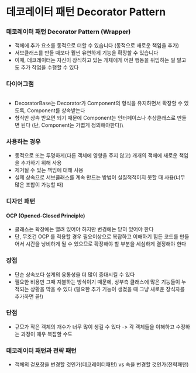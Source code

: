 # 데코레이터 패턴 Decorator Pattern

### 데코레이터 패턴 Decorator Pattern (Wrapper)

* 객체에 추가 요소를 동적으로 더할 수 있습니다 (동적으로 새로운 책임을 추가)
* 서브클래스를 만들 때보다 훨씬 유연하게 기능을 확장할 수 있습니다
* 이때, 데코레이터는 자신이 장식하고 있는 개체에게 어떤 행동을 위임하는 일 말고도 추가 작업을 수행할 수 있다

### 다이어그램

<figure><img src="../.gitbook/assets/© DecoratorBase.png" alt=""><figcaption></figcaption></figure>

* DecoratorBase는 Decorator가 Component의 형식을 유지하면서 확장할 수 있도록, Component를 상속받는다
* 형식만 상속 받으면 되기 때문에 Component는 인터페이스나 추상클래스로 만들면 된다 (단, Component는 가볍게 정의해야한다)\


### 사용하는 경우

* 동적으로 또는 투명하게(다른 객체에 영향을 주지 않고) 개개의 객체에 새로운 책임을 추가하기 위해 사용
* 제거될 수 있는 책임에 대해 사용
* 실제 상속으로 서브클래스를 계속 만드는 방법이 실질적적이지 못할 때 사용(너무 많은 조합이 가능할 때)

### 디자인 패턴

#### OCP (Opened-Closed Principle)

* 클래스는 확장에는 열려 있어야 하지만 변경에는 닫혀 있어야 한다
* 단, 무조건 OCP 를 적용할 경우 필요이상으로 복잡하고 이해하기 힘든 코드를 만들어서 시간을 낭비하게 될 수 있으므로 확장해야 할 부분을 세심하게 결정해야 한다

### 장점

* 단순 상속보다 설계의 융통성을 더 많이 증대시킬 수 있다
* 필요한 비용만 그때 지불하는 방식이기 때문에, 상부측 클래스에 많은 기능들이 누적되는 상황을 막을 수 있다 (필요한 추가 기능이 생겼을 때 그냥 새로운 장식자를 추가하면 끝!)

### 단점

* 규모가 작은 객체의 개수가 너무 많이 생길 수 있다 -> 각 객체들을 이해하고 수정하는 과정이 매우 복잡할 수도



### 데코레이터 패턴과 전략 패턴

* 객체의 겉포장을 변경할 것인가(데코레이터패턴) vs 속을 변경할 것인가(전략패턴)
